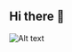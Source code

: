 ## Hi there 👋
![Alt text](https://spotify-recently-played-readme.vercel.app/api?user=21skwcyrvtfnxuyhnxuro6zra&unique={true|1|on|yes})
<!--
**Detmon0410/Detmon0410** is a ✨ _special_ ✨ repository because its `README.md` (this file) appears on your GitHub profile.

Here are some ideas to get you started:

- 🔭 I’m currently working on ...
- 🌱 I’m currently learning ...
- 👯 I’m looking to collaborate on ...
- 🤔 I’m looking for help with ...
- 💬 Ask me about ...
- 📫 How to reach me: ...
- 😄 Pronouns: ...
- ⚡ Fun fact: ...
-->
